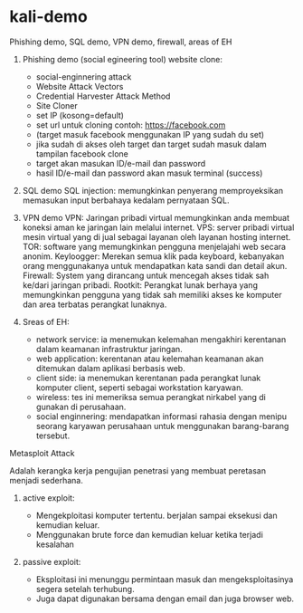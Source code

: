 # kali-demo
Phishing demo, SQL demo, VPN demo, firewall, areas of EH

1. Phishing demo (social egineering tool)
website clone:
   - social-enginnering attack
   - Website Attack Vectors
   - Credential Harvester Attack Method
   - Site Cloner
   - set IP (kosong=default)
   - set url untuk cloning contoh: https://facebook.com
   - (target masuk facebook menggunakan IP yang sudah du set)
   - jika sudah di akses oleh target dan target sudah masuk dalam tampilan facebook clone
   - target akan masukan ID/e-mail dan password
   - hasil ID/e-mail dan password akan masuk terminal (success)

2. SQL demo
SQL injection: memungkinkan penyerang memproyeksikan memasukan input berbahaya kedalam pernyataan SQL.

3. VPN demo
VPN: Jaringan pribadi virtual memungkinkan anda membuat koneksi aman ke jaringan lain melalui internet.
VPS: server pribadi virtual mesin virtual yang di jual sebagai layanan oleh layanan hosting internet.
TOR: software yang memungkinkan pengguna menjelajahi web secara anonim.
Keyloogger: Merekan semua klik pada keyboard, kebanyakan orang menggunakanya untuk mendapatkan kata sandi dan detail akun.
Firewall: System yang dirancang untuk mencegah akses tidak sah ke/dari jaringan pribadi.
Rootkit: Perangkat lunak berhaya yang memungkinkan pengguna yang tidak sah memiliki akses ke komputer dan area terbatas perangkat lunaknya.


4. Sreas of EH:
   - network service: ia menemukan kelemahan mengakhiri kerentanan dalam keamanan infrastruktur jaringan.
   - web application: kerentanan atau kelemahan keamanan akan ditemukan dalam aplikasi berbasis web.
   - client side: ia menemukan kerentanan pada perangkat lunak komputer client, seperti sebagai workstation karyawan.
   - wireless: tes ini memeriksa semua perangkat nirkabel yang di gunakan di perusahaan.
   - social enginnering: mendapatkan informasi rahasia dengan menipu seorang karyawan perusahaan untuk menggunakan barang-barang tersebut.


Metasploit Attack

Adalah kerangka kerja pengujian penetrasi yang membuat peretasan menjadi sederhana.
1. active exploit: 
   - Mengekploitasi komputer tertentu. berjalan sampai eksekusi dan kemudian keluar.
   - Menggunakan brute force dan kemudian keluar ketika terjadi kesalahan

2. passive exploit:
   - Eksploitasi ini menunggu permintaan masuk dan mengeksploitasinya segera setelah terhubung.
   - Juga dapat digunakan bersama dengan email dan juga browser web.
   
